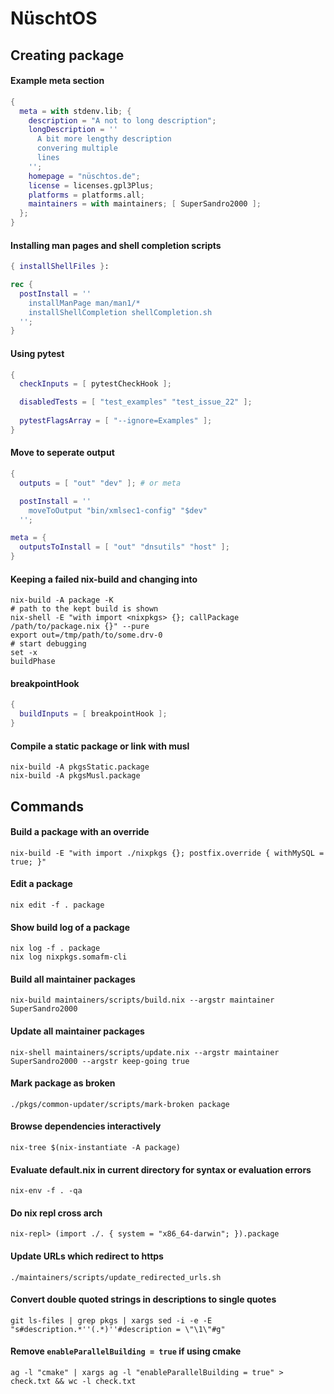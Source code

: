 # NüschtOS

## Creating package

#### Example meta section

```nix
{
  meta = with stdenv.lib; {
    description = "A not to long description";
    longDescription = ''
      A bit more lengthy description
      convering multiple
      lines
    '';
    homepage = "nüschtos.de";
    license = licenses.gpl3Plus;
    platforms = platforms.all;
    maintainers = with maintainers; [ SuperSandro2000 ];
  };
}
```

#### Installing man pages and shell completion scripts

```nix
{ installShellFiles }:

rec {
  postInstall = ''
    installManPage man/man1/*
    installShellCompletion shellCompletion.sh
  '';
}
```

#### Using pytest

```nix
{
  checkInputs = [ pytestCheckHook ];

  disabledTests = [ "test_examples" "test_issue_22" ];
  
  pytestFlagsArray = [ "--ignore=Examples" ];
}
```

#### Move to seperate output

```nix
{
  outputs = [ "out" "dev" ]; # or meta

  postInstall = ''
    moveToOutput "bin/xmlsec1-config" "$dev"
  '';

meta = {
  outputsToInstall = [ "out" "dnsutils" "host" ];
}
```

#### Keeping a failed nix-build and changing into

```shell
nix-build -A package -K
# path to the kept build is shown
nix-shell -E "with import <nixpkgs> {}; callPackage /path/to/package.nix {}" --pure
export out=/tmp/path/to/some.drv-0
# start debugging
set -x
buildPhase
```

#### breakpointHook

```nix
{
  buildInputs = [ breakpointHook ];
}
```

#### Compile a static package or link with musl

```shell
nix-build -A pkgsStatic.package
nix-build -A pkgsMusl.package
```

## Commands

#### Build a package with an override

```shell
nix-build -E "with import ./nixpkgs {}; postfix.override { withMySQL = true; }"
```

#### Edit a package

```shell
nix edit -f . package
```

#### Show build log of a package

```shell
nix log -f . package
nix log nixpkgs.somafm-cli
```

#### Build all maintainer packages

```shell
nix-build maintainers/scripts/build.nix --argstr maintainer SuperSandro2000
```

#### Update all maintainer packages

```shell
nix-shell maintainers/scripts/update.nix --argstr maintainer SuperSandro2000 --argstr keep-going true
```

#### Mark package as broken

```shell
./pkgs/common-updater/scripts/mark-broken package
```

#### Browse dependencies interactively

```shell
nix-tree $(nix-instantiate -A package)
```

#### Evaluate default.nix in current directory for syntax or evaluation errors

```shell
nix-env -f . -qa
```

#### Do nix repl cross arch

```shell
nix-repl> (import ./. { system = "x86_64-darwin"; }).package
```

#### Update URLs which redirect to https

```shell
./maintainers/scripts/update_redirected_urls.sh
```

#### Convert double quoted strings in descriptions to single quotes

```shell
git ls-files | grep pkgs | xargs sed -i -e -E "s#description.*''(.*)''#description = \"\1\"#g"
```

#### Remove `enableParallelBuilding = true` if using cmake

```shell
ag -l "cmake" | xargs ag -l "enableParallelBuilding = true" > check.txt && wc -l check.txt
```
